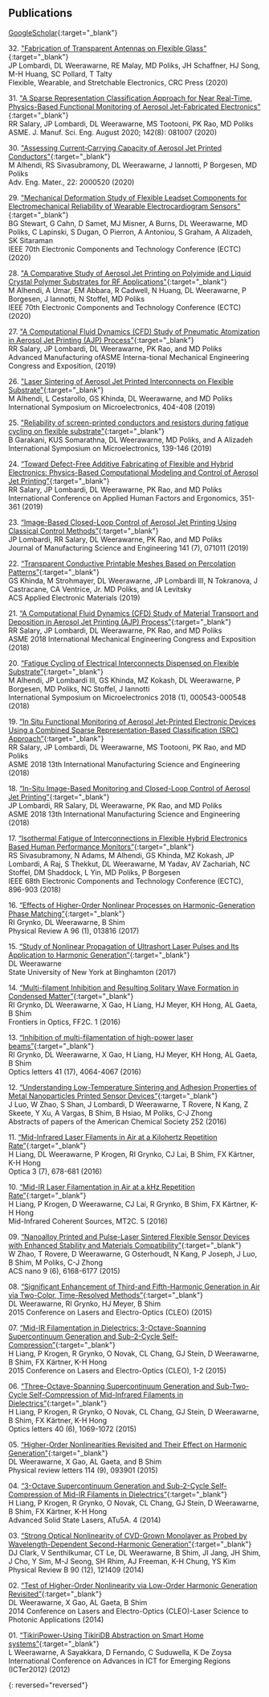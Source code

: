 ## Publications 
[GoogleScholar](https://scholar.google.com/citations?user=3NVkz0YAAAAJ&hl=en){:target="_blank"}   

32\. ["Fabrication of Transparent Antennas on Flexible Glass"](https://scholar.google.com/scholar?cluster=9657557131650993127&hl=en&oi=scholarr){:target="_blank"}  
JP Lombardi, DL Weerawarne, RE Malay, MD Poliks, JH Schaffner, HJ Song, M-H Huang, SC Pollard, T Talty  
Flexible, Wearable, and Stretchable Electronics, CRC Press (2020)   

31\. ["A Sparse Representation Classification Approach for Near Real-Time, Physics-Based Functional Monitoring of Aerosol Jet-Fabricated Electronics"](https://asmedigitalcollection.asme.org/manufacturingscience/article-abstract/142/8/081007/1083327/A-Sparse-Representation-Classification-Approach?redirectedFrom=fulltext){:target="_blank"}  
RR Salary, JP Lombardi, DL Weerawarne, MS Tootooni, PK Rao, MD Poliks  
ASME. J. Manuf. Sci. Eng. August 2020; 142(8): 081007 (2020)   

30\. ["Assessing Current‐Carrying Capacity of Aerosol Jet Printed Conductors"](https://onlinelibrary.wiley.com/doi/abs/10.1002/adem.202000520){:target="_blank"}  
M Alhendi, RS Sivasubramony, DL Weerawarne, J Iannotti, P Borgesen, MD Poliks  
Adv. Eng. Mater., 22: 2000520 (2020)   

29\. ["Mechanical Deformation Study of Flexible Leadset Components for Electromechanical Reliability of Wearable Electrocardiogram Sensors"](https://ieeexplore.ieee.org/abstract/document/9159238){:target="_blank"}  
BG Stewart, G Cahn, D Samet, MJ Misner, A Burns, DL Weerawarne, MD Poliks, C Lapinski, S Dugan, O Pierron, A Antoniou, S Graham, A Alizadeh, SK Sitaraman  
IEEE 70th Electronic Components and Technology Conference (ECTC) (2020)   

28\. ["A Comparative Study of Aerosol Jet Printing on Polyimide and Liquid Crystal Polymer Substrates for RF Applications"](https://ieeexplore.ieee.org/abstract/document/9159468){:target="_blank"}  
M Alhendi, A Umar, EM Abbara, R Cadwell, N Huang, DL Weerawarne, P Borgesen, J Iannotti, N Stoffel, MD Poliks  
IEEE 70th Electronic Components and Technology Conference (ECTC) (2020)   

27\. ["A Computational Fluid Dynamics (CFD) Study of Pneumatic Atomization in Aerosol Jet Printing (AJP) Process"](https://asmedigitalcollection.asme.org/IMECE/proceedings-abstract/IMECE2019/59377/V02AT02A065/1072897){:target="_blank"}  
RR Salary, JP Lombardi, DL Weerawarne, PK Rao, and MD Poliks  
Advanced Manufacturing ofASME Interna-tional Mechanical Engineering Congress and Exposition, (2019)   

26\. ["Laser Sintering of Aerosol Jet Printed Interconnects on Flexible Substrate"](https://imapsource.org/doi/abs/10.4071/2380-4505-2019.1.000404){:target="_blank"}  
M Alhendi, L Cestarollo, GS Khinda, DL Weerawarne, and MD Poliks  
International Symposium on Microelectronics, 404-408 (2019)   

25\. ["Reliability of screen-printed conductors and resistors during fatigue cycling on flexible substrate"](https://imapsource.org/doi/abs/10.4071/2380-4505-2019.1.000139){:target="_blank"}  
B Garakani, KUS Somarathna, DL Weerawarne, MD Poliks, and A Alizadeh  
International Symposium on Microelectronics, 139-146 (2019)   

24\.   [“Toward Defect-Free Additive Fabricating of Flexible and Hybrid Electronics: Physics-Based Computational Modeling and Control of Aerosol Jet Printing”](https://link.springer.com/chapter/10.1007/978-3-030-20216-3_33){:target="_blank"}  
RR Salary, JP Lombardi, DL Weerawarne, PK Rao, and MD Poliks  
International Conference on Applied Human Factors and Ergonomics, 351-361 (2019)    

23\.   [“Image-Based Closed-Loop Control of Aerosol Jet Printing Using Classical Control Methods”](https://manufacturingscience.asmedigitalcollection.asme.org/article.aspx?articleid=2733088){:target="_blank"}  
JP Lombardi, RR Salary, DL Weerawarne, PK Rao, and MD Poliks  
Journal of Manufacturing Science and Engineering 141 (7), 071011 (2019)    

22\.   [“Transparent Conductive Printable Meshes Based on Percolation Patterns”](https://pubs.acs.org/doi/abs/10.1021/acsaelm.9b00229){:target="_blank"}  
GS Khinda, M Strohmayer, DL Weerawarne, JP Lombardi III, N Tokranova, J Castracane, CA Ventrice, Jr. MD Poliks, and IA Levitsky  
ACS Applied Electronic Materials (2019)    

21\.   [“A Computational Fluid Dynamics (CFD) Study of Material Transport and Deposition in Aerosol Jet Printing (AJP) Process”](https://proceedings.asmedigitalcollection.asme.org/proceeding.aspx?articleid=2721592){:target="_blank"}  
RR Salary, JP Lombardi, DL Weerawarne, PK Rao, and MD Poliks  
ASME 2018 International Mechanical Engineering Congress and Exposition (2018)    

20\.   [“Fatigue Cycling of Electrical Interconnects Dispensed on Flexible Substrate”](http://imapsource.org/doi/abs/10.4071/2380-4505-2018.1.000543){:target="_blank"}  
M Alhendi, JP Lombardi III, GS Khinda, MZ Kokash, DL Weerawarne, P Borgesen, MD Poliks, NC Stoffel, J Iannotti  
International Symposium on Microelectronics 2018 (1), 000543-000548 (2018)    

19\.   [“In Situ Functional Monitoring of Aerosol Jet-Printed Electronic Devices Using a Combined Sparse Representation-Based Classification (SRC) Approach”](https://proceedings.asmedigitalcollection.asme.org/proceeding.aspx?articleid=2704216){:target="_blank"}  
RR Salary, JP Lombardi, DL Weerawarne, MS Tootooni, PK Rao, and MD Poliks  
ASME 2018 13th International Manufacturing Science and Engineering (2018)    

18\.   [“In-Situ Image-Based Monitoring and Closed-Loop Control of Aerosol Jet Printing”](https://proceedings.asmedigitalcollection.asme.org/proceeding.aspx?articleid=2704215){:target="_blank"}  
JP Lombardi, RR Salary, DL Weerawarne, PK Rao, and MD Poliks  
ASME 2018 13th International Manufacturing Science and Engineering (2018)    

17\.   [“Isothermal Fatigue of Interconnections in Flexible Hybrid Electronics Based Human Performance Monitors”](https://ieeexplore.ieee.org/abstract/document/8429651/){:target="_blank"}  
RS Sivasubramony, N Adams, M Alhendi, GS Khinda, MZ Kokash, JP Lombardi, A Raj, S Thekkut, DL Weerawarne, M Yadav, AV Zachariah, NC Stoffel, DM Shaddock, L Yin, MD Poliks, P Borgesen  
IEEE 68th Electronic Components and Technology Conference (ECTC), 896-903 (2018)    

16\.   [“Effects of Higher-Order Nonlinear Processes on Harmonic-Generation Phase Matching”](https://journals.aps.org/pra/abstract/10.1103/PhysRevA.96.013816){:target="_blank"}  
RI Grynko, DL Weerawarne, B Shim  
Physical Review A 96 (1), 013816 (2017)    

15\.   [“Study of Nonlinear Propagation of Ultrashort Laser Pulses and Its Application to Harmonic Generation”](http://search.proquest.com/openview/07107f69ac20800e401d69cb36edfc79/1?pq-origsite=gscholar&cbl=18750&diss=y){:target="_blank"}  
DL Weerawarne  
State University of New York at Binghamton (2017)    

14\.   [“Multi-filament Inhibition and Resulting Solitary Wave Formation in Condensed Matter”](https://www.osapublishing.org/abstract.cfm?uri=fio-2016-FF2C.1){:target="_blank"}  
RI Grynko, DL Weerawarne, X Gao, H Liang, HJ Meyer, KH Hong, AL Gaeta, B Shim  
Frontiers in Optics, FF2C. 1 (2016)    

13\.   [“Inhibition of multi-filamentation of high-power laser beams”](https://www.osapublishing.org/abstract.cfm?uri=ol-41-17-4064){:target="_blank"}  
RI Grynko, DL Weerawarne, X Gao, H Liang, HJ Meyer, KH Hong, AL Gaeta, B Shim  
Optics letters 41 (17), 4064-4067 (2016)    

12\.   [“Understanding Low-Temperature Sintering and Adhesion Properties of Metal Nanoparticles Printed Sensor Devices”](http://scholar.google.com/scholar?cluster=9557847070261008997&hl=en&oi=scholarr){:target="_blank"}  
J Luo, W Zhao, S Shan, J Lombardi, D Weerawarne, T Rovere, N Kang, Z Skeete, Y Xu, A Vargas, B Shim, B Hsiao, M Poliks, C-J Zhong  
Abstracts of papers of the American Chemical Society 252 (2016)    

11\.   [“Mid-Infrared Laser Filaments in Air at a Kilohertz Repetition Rate”](https://www.osapublishing.org/abstract.cfm?uri=optica-3-7-678){:target="_blank"}  
H Liang, DL Weerawarne, P Krogen, RI Grynko, CJ Lai, B Shim, FX Kärtner, K-H Hong  
Optica 3 (7), 678-681 (2016)    

10\.   [“Mid-IR Laser Filamentation in Air at a kHz Repetition Rate”](https://www.osapublishing.org/abstract.cfm?uri=MICS-2016-MT2C.5){:target="_blank"}  
H Liang, P Krogen, D Weerawarne, CJ Lai, R Grynko, B Shim, FX Kärtner, K-H Hong  
Mid-Infrared Coherent Sources, MT2C. 5 (2016)  

09\.   [“Nanoalloy Printed and Pulse-Laser Sintered Flexible Sensor Devices with Enhanced Stability and Materials Compatibility”](https://pubs.acs.org/doi/abs/10.1021/acsnano.5b02704){:target="_blank"}  
W Zhao, T Rovere, D Weerawarne, G Osterhoudt, N Kang, P Joseph, J Luo, B Shim, M Poliks, C-J Zhong  
ACS nano 9 (6), 6168-6177 (2015)    

08\.   [“Significant Enhancement of Third-and Fifth-Harmonic Generation in Air via Two-Color, Time-Resolved Methods”](https://ieeexplore.ieee.org/abstract/document/7183117/){:target="_blank"}  
DL Weerawarne, RI Grynko, HJ Meyer, B Shim  
2015 Conference on Lasers and Electro-Optics (CLEO) (2015)    

07\.   [“Mid-IR Filamentation in Dielectrics: 3-Octave-Spanning Supercontinuum Generation and Sub-2-Cycle Self-Compression”](https://ieeexplore.ieee.org/abstract/document/7183295/){:target="_blank"}  
H Liang, P Krogen, R Grynko, O Novak, CL Chang, GJ Stein, D Weerawarne, B Shim, FX Kärtner, K-H Hong  
2015 Conference on Lasers and Electro-Optics (CLEO), 1-2 (2015)    

06\.   [“Three-Octave-Spanning Supercontinuum Generation and Sub-Two-Cycle Self-Compression of Mid-Infrared Filaments in Dielectrics”](https://www.osapublishing.org/abstract.cfm?uri=ol-40-6-1069){:target="_blank"}  
H Liang, P Krogen, R Grynko, O Novak, CL Chang, GJ Stein, D Weerawarne, B Shim, FX Kärtner, K-H Hong  
Optics letters 40 (6), 1069-1072 (2015)    

05\.   [“Higher-Order Nonlinearities Revisited and Their Effect on Harmonic Generation”](https://journals.aps.org/prl/abstract/10.1103/PhysRevLett.114.093901){:target="_blank"}  
DL Weerawarne, X Gao, AL Gaeta, and B Shim  
Physical review letters 114 (9), 093901 (2015)    

04\.   [“3-Octave Supercontinuum Generation and Sub-2-Cycle Self-Compression of Mid-IR Filaments in Dielectrics”](https://www.osapublishing.org/abstract.cfm?uri=assl-2014-ATu5A.4){:target="_blank"}  
H Liang, P Krogen, R Grynko, O Novak, CL Chang, GJ Stein, D Weerawarne, B Shim, FX Kärtner, K-H Hong  
Advanced Solid State Lasers, ATu5A. 4 (2014)    

03\.   [“Strong Optical Nonlinearity of CVD-Grown Monolayer as Probed by Wavelength-Dependent Second-Harmonic Generation”](https://journals.aps.org/prb/abstract/10.1103/PhysRevB.90.121409){:target="_blank"}  
DJ Clark, V Senthilkumar, CT Le, DL Weerawarne, B Shim, JI Jang, JH Shim, J Cho, Y Sim, M-J Seong, SH Rhim, AJ Freeman, K-H Chung, YS Kim  
Physical Review B 90 (12), 121409 (2014)    

02\.   [“Test of Higher-Order Nonlinearity via Low-Order Harmonic Generation Revisited”](https://ieeexplore.ieee.org/abstract/document/6988658/){:target="_blank"}  
DL Weerawarne, X Gao, AL Gaeta, B Shim  
2014 Conference on Lasers and Electro-Optics (CLEO)-Laser Science to Photonic Applications (2014)    

01\.   [“TikiriPower-Using TikiriDB Abstraction on Smart Home systems”](https://ieeexplore.ieee.org/abstract/document/6422838/){:target="_blank"}  
L Weerawarne, A Sayakkara, D Fernando, C Suduwella, K De Zoysa  
International Conference on Advances in ICT for Emerging Regions (ICTer2012) (2012)    

{: reversed="reversed"}

